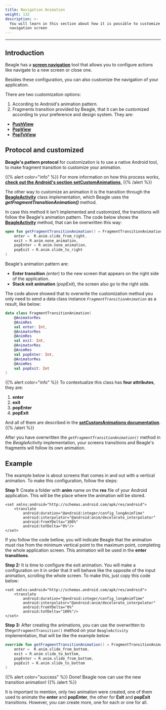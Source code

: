 ```yaml
---
title: Navigation Animation
weight: 132
description: >-
  You will learn in this section about how it is possible to customize Beagle's
  navigation screen
---
```


---

## Introduction

Beagle has a [**screen navigation**](https://docs.usebeagle.io/v/v1.0-en/exemplos-e-tutoriais/screen-navigation) tool that allows you to configure actions like navigate to a new screen or close one. 

Besides these configuration, you can also customize the navigation of your application. 

There are two customization options:

1. According to Android's animation pattern.
2. Fragments transition provided by Beagle, that it can be customized according to your preference and design system. They are: 

* [**PushView**](https://docs.usebeagle.io/v/v1.0-en/api/actions/navigate/pushview)
* [**PopView**](https://docs.usebeagle.io/v/v1.0-en/api/actions/navigate/popview)
* [**PopToView**](https://docs.usebeagle.io/v/v1.0-en/api/actions/navigate/poptoview)

## Protocol and customized 

**Beagle's pattern protocol** for customization is to use a native Android tool, to make fragment transition to customize your animation.

{{% alert color="info" %}}
For more information on how this process works, [**check out the Android's section**  **setCustomAnimations**.](https://developer.android.com/reference/android/app/FragmentTransaction#setCustomAnimations%28int,%20int,%20int,%20int%29)
{{% /alert %}}

The other way to customize an animation it is the transition through the [**BeagleActivity**](../../../../../../get-started/creating-a-project-from-scratch/) class implementation, which Beagle uses the _**getFragmentTransitionAnimation\(\)**_ method.

In case this method it isn't implemented and customized, the transitions will follow the Beagle's animation pattern. The code below shows the [**BeagleActivity**](../../../get-started/creating-a-project-from-scratch/) method, that can be overwritten this way:

```kotlin
open fun getFragmentTransitionAnimation() = FragmentTransitionAnimation(
    enter =  R.anim.slide_from_right,
    exit = R.anim.none_animation,
    popEnter = R.anim.none_animation,
    popExit = R.anim.slide_to_right
)
```

 Beagle's animation pattern are: 

* **Enter transition** _\(enter_\) to the new screen that appears on the right side of the application. 
* **Stack exit animation** \(_popExit_\), the screen also go to the right side. 

The code above showed that to overwrite the customization method you only need to send a data class instance _`FragmentTransitionAnimation`_ as a result, like below: 

```kotlin
data class FragmentTransitionAnimation(
    @AnimatorRes
    @AnimRes
    val enter: Int,
    @AnimatorRes
    @AnimRes
    val exit: Int,
    @AnimatorRes
    @AnimRes
    val popEnter: Int,
    @AnimatorRes
    @AnimRes
    val popExit: Int
)
```

{{% alert color="info" %}}
To contextualize this class has **four attributes**, they are: 

1. **enter**
2. **exit**
3. **popEnter**
4. **popExit** 

And all of them are described in the [**setCustomAnimations documentation**](https://developer.android.com/reference/android/app/FragmentTransaction#setCustomAnimations%28int,%20int,%20int,%20int%29).
{{% /alert %}}

After you have overwritten the _`getFragmentTransitionAnimation()`_ method in the _BeagleActivity_ implementation, your screens transitions and Beagle's fragments will follow its own animation. 

## Example

The example below is about screens that comes in and out with a vertical animation. To make this configuration, follow the steps:

**Step 1:** Create a folder with **anim** name on the **res** file of your Android application. This will be the place where the animation will be stored. 


```markup
<set xmlns:android="http://schemas.android.com/apk/res/android">
    <translate
        android:duration="@android:integer/config_longAnimTime"
        android:interpolator="@android:anim/decelerate_interpolator"
        android:fromYDelta="100%"
        android:toYDelta="0%"/>
</set>
```


If you follow the code bellow, you will indicate Beagle that the animation must rise from the minimum vertical point to the maximum point, completing the whole application screen. This animation will be used in the **enter transitions**. 

**Step 2:**  It is time to configure the exit animation. You will make a configuration on it in order that it will behave like the opposite of the input animation, scrolling the whole screen. To make this, just copy this code below: 


```markup
<set xmlns:android="http://schemas.android.com/apk/res/android">
    <translate
        android:duration="@android:integer/config_longAnimTime"
        android:interpolator="@android:anim/decelerate_interpolator"
        android:fromYDelta="0%"
        android:toYDelta="100%"/>
</set>
```


**Step 3:**  After creating the animations, you can use the overwritten to the`getFragmentTransition()` method on your `BeagleActivity` implementation, that will be like the example below: 

```kotlin
override fun getFragmentTransitionAnimation() = FragmentTransitionAnimation(
    enter =  R.anim.slide_from_bottom,
    exit = R.anim.slide_to_bottom,
    popEnter = R.anim.slide_from_bottom,
    popExit = R.anim.slide_to_bottom
)
```

{{% alert color="success" %}}
 Done! Beagle now can use the new transition animation! 
{{% /alert %}}

It is important to mention, only two animation were created, one of them used to animate the **enter** and **popEnter**, the other for **Exit** and **popExit** transitions. However, you can create more, one for each or one for all.
